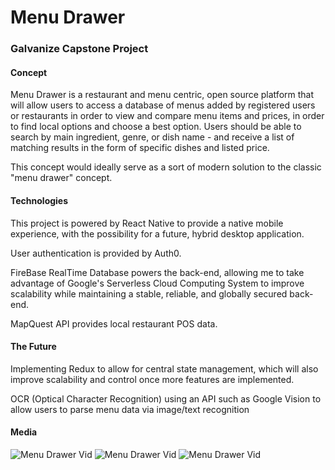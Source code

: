 # Menu Drawer 
### Galvanize Capstone Project


#### Concept

Menu Drawer is a restaurant and menu centric, open source platform that will allow users to access a database of menus added by registered users or restaurants in order to view and compare menu items and prices, in order to find local options and choose a best option. Users should be able to search by main ingredient, genre, or dish name - and receive a list of matching results in the form of specific dishes and listed price. 

This concept would ideally serve as a sort of modern solution to the classic "menu drawer" concept.

#### Technologies

This project is powered by React Native to provide a native mobile experience, with the possibility for a future, hybrid desktop application.

User authentication is provided by Auth0.

FireBase RealTime Database powers the back-end, allowing me to take advantage of Google's Serverless Cloud Computing System to improve scalability while maintaining a stable, reliable, and globally secured back-end.

MapQuest API provides local restaurant POS data.

#### The Future

Implementing Redux to allow for central state management, which will also improve scalability and control once more features are implemented.

OCR (Optical Character Recognition) using an API such as Google Vision to allow users to parse menu data via image/text recognition

#### Media

![Menu Drawer Vid](https://github.com/jstricklin/menudrawer-front-end/blob/master/capstone-vid-03.gif)
![Menu Drawer Vid](https://github.com/jstricklin/menudrawer-front-end/blob/master/capstone-vid-02.gif)
![Menu Drawer Vid](https://github.com/jstricklin/menudrawer-front-end/blob/master/capstone-vid-01.gif)
